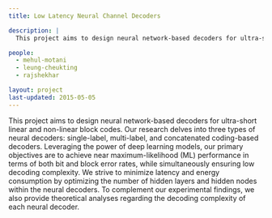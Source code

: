```yaml
---
title: Low Latency Neural Channel Decoders

description: |
  This project aims to design neural network-based decoders for ultra-short linear and non-linear block codes. Our research delves into three types of neural decoders: single-label, multi-label, and concatenated coding-based decoders. Leveraging the power of deep learning models, our primary objectives are to achieve near maximum-likelihood (ML) performance in terms of both bit and block error rates, while simultaneously ensuring low decoding complexity. We strive to minimize latency and energy consumption by optimizing the number of hidden layers and hidden nodes within the neural decoders. To complement our experimental findings, we also provide theoretical analyses regarding the decoding complexity of each neural decoder.

people:
  - mehul-motani
  - leung-cheukting
  - rajshekhar

layout: project
last-updated: 2015-05-05
---
```


This project aims to design neural network-based decoders for ultra-short linear and non-linear block codes. Our research delves into three types of neural decoders: single-label, multi-label, and concatenated coding-based decoders. Leveraging the power of deep learning models, our primary objectives are to achieve near maximum-likelihood (ML) performance in terms of both bit and block error rates, while simultaneously ensuring low decoding complexity. We strive to minimize latency and energy consumption by optimizing the number of hidden layers and hidden nodes within the neural decoders. To complement our experimental findings, we also provide theoretical analyses regarding the decoding complexity of each neural decoder.

